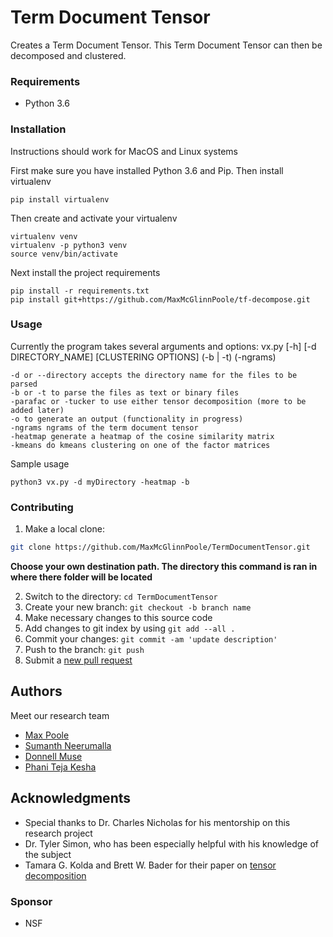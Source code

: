 # Term Document Tensor

Creates a Term Document Tensor. This Term Document Tensor can then be decomposed and clustered. 
### Requirements

* Python 3.6


### Installation

Instructions should work for MacOS and Linux systems

First make sure you have installed Python 3.6 and Pip. Then install virtualenv

```
pip install virtualenv
```

Then create and activate your virtualenv
```
virtualenv venv
virtualenv -p python3 venv
source venv/bin/activate
```

Next install the project requirements
```
pip install -r requirements.txt
pip install git+https://github.com/MaxMcGlinnPoole/tf-decompose.git
```


### Usage
  Currently the program takes several arguments and options:
   vx.py [-h] [-d DIRECTORY_NAME] [CLUSTERING OPTIONS] (-b | -t) (-ngrams)
             
  ```
  -d or --directory accepts the directory name for the files to be parsed
  -b or -t to parse the files as text or binary files
  -parafac or -tucker to use either tensor decomposition (more to be added later)
  -o to generate an output (functionality in progress)
  -ngrams ngrams of the term document tensor
  -heatmap generate a heatmap of the cosine similarity matrix
  -kmeans do kmeans clustering on one of the factor matrices
  ```
  Sample usage
  
  ```
  python3 vx.py -d myDirectory -heatmap -b 
  ```

### Contributing

1. Make a local clone: 
  ```sh
  git clone https://github.com/MaxMcGlinnPoole/TermDocumentTensor.git
  ```
  **Choose your own destination path. The directory this command is ran in where there folder will be located**

2. Switch to the directory: `cd TermDocumentTensor` 
3. Create your new branch: `git checkout -b branch name`
4. Make necessary changes to this source code
5. Add changes to git index by using `git add --all .`
6. Commit your changes: `git commit -am 'update description'`
7. Push to the branch: `git push`
8. Submit a [new pull request](https://github.com/MaxMcGlinnPoole/TermDocumentTensor/pull/new)


## Authors 
Meet our research team
* [Max Poole](https://github.com/MaxMcGlinnPoole)
* [Sumanth Neerumalla](https://github.com/sumanthneerumalla)
* [Donnell Muse](https://github.com/Donnell794)
* [Phani Teja Kesha](https://github.com/phanitejakesha)

## Acknowledgments

* Special thanks to Dr. Charles Nicholas for his mentorship on this research project
* Dr. Tyler Simon, who has been especially helpful with his knowledge of the subject
* Tamara G. Kolda and Brett W. Bader for their paper on [tensor decomposition](http://www.sandia.gov/~tgkolda/pubs/pubfiles/TensorReview.pdf) 

### Sponsor

* NSF
